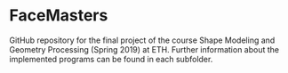 # FaceMasters
GitHub repository for the final project of the course Shape Modeling and Geometry Processing (Spring 2019) at ETH. Further information about the implemented programs can be found in each subfolder.
